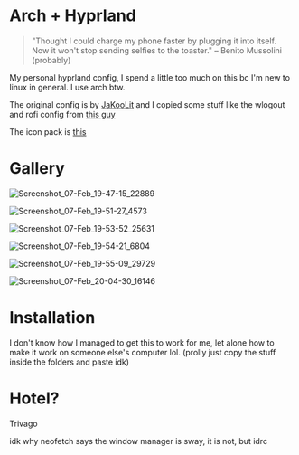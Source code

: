 # Arch + Hyprland 

> "Thought I could charge my phone faster by plugging it into itself. Now it won't stop sending selfies to the toaster." – Benito Mussolini (probably)

My personal hyprland config, I spend a little too much on this bc I'm new to linux in general. I use arch btw.

The original config is by [JaKooLit](https://github.com/JaKooLit/Hyprland-Dots) and I copied some stuff like the wlogout and rofi config from [this guy](https://www.youtube.com/watch?v=_Capa8hBaPk)

The icon pack is [this](https://www.gnome-look.org/p/1215834/)
# Gallery 


![Screenshot_07-Feb_19-47-15_22889](https://github.com/ImxTreme21/dotfiles/assets/69317502/d230a391-b804-4bfd-ad07-8f3667062202)

![Screenshot_07-Feb_19-51-27_4573](https://github.com/ImxTreme21/dotfiles/assets/69317502/bce28f96-013c-44ef-b38a-0cc2e0e66cd5)

![Screenshot_07-Feb_19-53-52_25631](https://github.com/ImxTreme21/dotfiles/assets/69317502/6d06af24-8efe-440b-bcfc-ebfbb2a2fb4a)

![Screenshot_07-Feb_19-54-21_6804](https://github.com/ImxTreme21/dotfiles/assets/69317502/615b226d-7338-4d77-8f0e-13fe31cddd90)

![Screenshot_07-Feb_19-55-09_29729](https://github.com/ImxTreme21/dotfiles/assets/69317502/3e23ec5e-4dd5-4cd9-b35e-123e8da54318)

![Screenshot_07-Feb_20-04-30_16146](https://github.com/ImxTreme21/dotfiles/assets/69317502/0bc930fa-587e-4309-98c7-2d096b2bbd44)

# Installation

I don't know how I managed to get this to work for me, let alone how to make it work on someone else's computer lol. (prolly just copy the stuff inside the folders and paste idk)

# Hotel?

Trivago

idk why neofetch says the window manager is sway, it is not, but idrc
